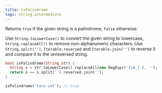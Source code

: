 ```yaml
---
title: isPalindrome
tags: string,intermediate
---
```


Returns `true` if the given string is a palindrome, `false` otherwise.

Use `String.toLowerCase()` to convert the given string to lowercase, `String.replaceAll()` to remove non-alphanumeric characters.
Use `String.split('')`, `Iterable.reversed` and `Iterable.join('')` to reverse it and compare it to the unreversed string.

```dart
bool isPalindrome(String str) {
  String s = str.toLowerCase().replaceAll(new RegExp(r'[\W_]'), '');
  return s == s.split('').reversed.join('');
}
```

```dart
isPalindrome('taco cat'); // true
```
